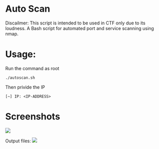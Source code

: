 # Auto Scan
 Discailmer: This script is intended to be used in CTF only due to its loudness.
 A Bash script for automated port and service scanning using nmap.
# Usage:

Run the command as root

```./autoscan.sh```

Then privide the IP

```[~] IP: <IP-ADDRESS>```

# Screenshots
 ![](https://github.com/qTeki/Auto-Scan/blob/main/Scan.png)

Output files:
 ![](https://github.com/qTeki/Auto-Scan/blob/main/Output_files.png)
